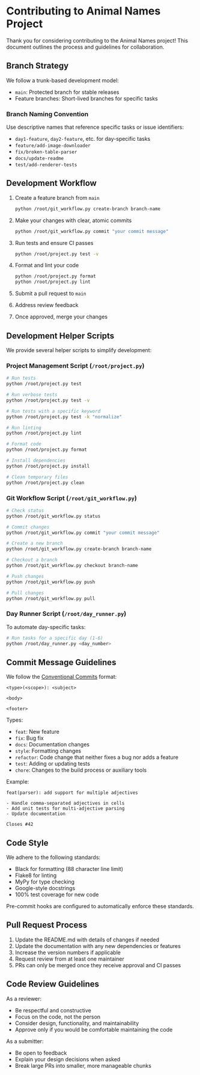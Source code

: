 # Contributing to Animal Names Project

Thank you for considering contributing to the Animal Names project! This document outlines the process and guidelines for collaboration.

## Branch Strategy

We follow a trunk-based development model:

- `main`: Protected branch for stable releases
- Feature branches: Short-lived branches for specific tasks

### Branch Naming Convention

Use descriptive names that reference specific tasks or issue identifiers:
- `day1-feature`, `day2-feature`, etc. for day-specific tasks
- `feature/add-image-downloader`
- `fix/broken-table-parser`
- `docs/update-readme`
- `test/add-renderer-tests`

## Development Workflow

1. Create a feature branch from `main`
   ```bash
   python /root/git_workflow.py create-branch branch-name
   ```

2. Make your changes with clear, atomic commits
   ```bash
   python /root/git_workflow.py commit "your commit message"
   ```

3. Run tests and ensure CI passes
   ```bash
   python /root/project.py test -v
   ```

4. Format and lint your code
   ```bash
   python /root/project.py format
   python /root/project.py lint
   ```

5. Submit a pull request to `main`
6. Address review feedback
7. Once approved, merge your changes

## Development Helper Scripts

We provide several helper scripts to simplify development:

### Project Management Script (`/root/project.py`)

```bash
# Run tests
python /root/project.py test

# Run verbose tests
python /root/project.py test -v

# Run tests with a specific keyword
python /root/project.py test -k "normalize"

# Run linting
python /root/project.py lint

# Format code
python /root/project.py format

# Install dependencies
python /root/project.py install

# Clean temporary files
python /root/project.py clean
```

### Git Workflow Script (`/root/git_workflow.py`)

```bash
# Check status
python /root/git_workflow.py status

# Commit changes
python /root/git_workflow.py commit "your commit message"

# Create a new branch
python /root/git_workflow.py create-branch branch-name

# Checkout a branch
python /root/git_workflow.py checkout branch-name

# Push changes
python /root/git_workflow.py push

# Pull changes
python /root/git_workflow.py pull
```

### Day Runner Script (`/root/day_runner.py`)

To automate day-specific tasks:

```bash
# Run tasks for a specific day (1-6)
python /root/day_runner.py <day_number>
```

## Commit Message Guidelines

We follow the [Conventional Commits](https://www.conventionalcommits.org/) format:

```
<type>(<scope>): <subject>

<body>

<footer>
```

Types:
- `feat`: New feature
- `fix`: Bug fix
- `docs`: Documentation changes
- `style`: Formatting changes
- `refactor`: Code change that neither fixes a bug nor adds a feature
- `test`: Adding or updating tests
- `chore`: Changes to the build process or auxiliary tools

Example:
```
feat(parser): add support for multiple adjectives

- Handle comma-separated adjectives in cells
- Add unit tests for multi-adjective parsing
- Update documentation

Closes #42
```

## Code Style

We adhere to the following standards:
- Black for formatting (88 character line limit)
- Flake8 for linting
- MyPy for type checking
- Google-style docstrings
- 100% test coverage for new code

Pre-commit hooks are configured to automatically enforce these standards.

## Pull Request Process

1. Update the README.md with details of changes if needed
2. Update the documentation with any new dependencies or features
3. Increase the version numbers if applicable
4. Request review from at least one maintainer
5. PRs can only be merged once they receive approval and CI passes

## Code Review Guidelines

As a reviewer:
- Be respectful and constructive
- Focus on the code, not the person
- Consider design, functionality, and maintainability
- Approve only if you would be comfortable maintaining the code

As a submitter:
- Be open to feedback
- Explain your design decisions when asked
- Break large PRs into smaller, more manageable chunks
